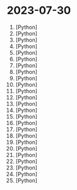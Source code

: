 # 2023-07-30

1. [](https://github.comundefined "Generative Models by Stability AI") [Python]
2. [](https://github.comundefined "Linux, Jenkins, AWS, SRE, Prometheus, Docker, Python, Ansible, Git, Kubernetes, Terraform, OpenStack, SQL, NoSQL, Azure, GCP, DNS, Elastic, Network, Virtualization. DevOps Interview Questions") [Python]
3. [](https://github.comundefined "A powerful and modular stable diffusion GUI with a graph/nodes interface.") [Python]
4. [](https://github.comundefined "CodeGeeX2: A More Powerful Multilingual Code Generation Model") [Python]
5. [](https://github.comundefined "Book_4_《矩阵力量》 | 鸢尾花书：从加减乘除到机器学习；上架！") [Python]
6. [](https://github.comundefined "Stable Diffusion web UI") [Python]
7. [](https://github.comundefined "Stable Diffusion with Core ML on Apple Silicon") [Python]
8. [](https://github.comundefined "Run Llama 2 locally with gradio UI on GPU or CPU from anywhere (Linux/Windows/Mac). Supporting Llama-2-7B/13B/70B with 8-bit, 4-bit. Supporting GPU inference (6 GB VRAM) and CPU inference.") [Python]
9. [](https://github.comundefined "Real-time face swap for PC streaming or video calls") [Python]
10. [](https://github.comundefined "Gorilla: An API store for LLMs") [Python]
11. [](https://github.comundefined "FacTool: Factuality Detection in Generative AI") [Python]
12. [](https://github.comundefined "Mentat - The AI Coding Assistant") [Python]
13. [](https://github.comundefined "Universal and Transferable Attacks on Aligned Language Models") [Python]
14. [](https://github.comundefined "Create UIs for your machine learning model in Python in 3 minutes") [Python]
15. [](https://github.comundefined "Open Source Free ATS Tool to compare Resumes with Job Descriptions and create a score to rank them.") [Python]
16. [](https://github.comundefined "A collective list of free APIs") [Python]
17. [](https://github.comundefined "Tracking Anything in High Quality") [Python]
18. [](https://github.comundefined "") [Python]
19. [](https://github.comundefined "🚀CodiumAI PR-Agent: An AI-Powered 🤖 Tool for Automated Pull Request Analysis, Feedback, Suggestions and More! 💻🔍") [Python]
20. [](https://github.comundefined "分享 GitHub 上有趣、入门级的开源项目。Share interesting, entry-level open source projects on GitHub.") [Python]
21. [](https://github.comundefined "Scrapy, a fast high-level web crawling & scraping framework for Python.") [Python]
22. [](https://github.comundefined "") [Python]
23. [](https://github.comundefined "Ansible is a radically simple IT automation platform that makes your applications and systems easier to deploy and maintain. Automate everything from code deployment to network configuration to cloud management, in a language that approaches plain English, using SSH, with no agents to install on remote systems. https://docs.ansible.com.") [Python]
24. [](https://github.comundefined "") [Python]
25. [](https://github.comundefined "Flexible and powerful data analysis / manipulation library for Python, providing labeled data structures similar to R data.frame objects, statistical functions, and much more") [Python]
